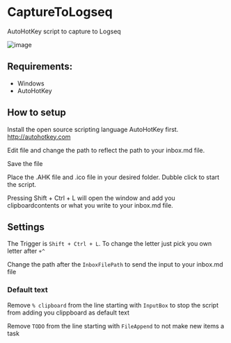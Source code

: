# CaptureToLogseq
AutoHotKey script to capture to Logseq

![image](https://user-images.githubusercontent.com/5931199/156349067-cffd6fc9-b6c6-4af2-82fb-9dbff13bed6a.png)


## Requirements:
- Windows
- AutoHotKey

## How to setup

Install the open source scripting language AutoHotKey first. http://autohotkey.com

Edit file and change the path to reflect the path to your inbox.md file.

Save the file

Place the .AHK file and .ico file in your desired folder. Dubble click to start the script.

Pressing Shift + Ctrl + L will open the window and add you clipboardcontents or what you write to your inbox.md file.

## Settings

The Trigger is `Shift + Ctrl + L`. To change the letter just pick you own letter after `+^`

Change the path after the `InboxFilePath` to send the input to your inbox.md file 

### Default text

Remove `% clipboard` from the line starting with `InputBox` to stop the script from adding you clippboard as default text

Remove `TODO` from the line starting with `FileAppend` to not make new items a task


